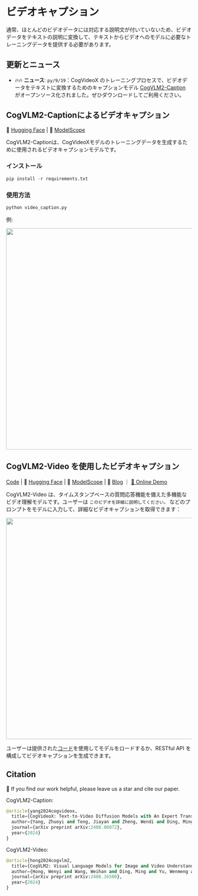 # ビデオキャプション

通常、ほとんどのビデオデータには対応する説明文が付いていないため、ビデオデータをテキストの説明に変換して、テキストからビデオへのモデルに必要なトレーニングデータを提供する必要があります。

## 更新とニュース
- 🔥🔥 **ニュース**: ```py/9/19```：CogVideoX
  のトレーニングプロセスで、ビデオデータをテキストに変換するためのキャプションモデル [CogVLM2-Caption](https://huggingface.co/THUDM/cogvlm2-llama3-caption)
  がオープンソース化されました。ぜひダウンロードしてご利用ください。
## CogVLM2-Captionによるビデオキャプション

🤗 [Hugging Face](https://huggingface.co/THUDM/cogvlm2-llama3-caption) | 🤖 [ModelScope](https://modelscope.cn/models/ZhipuAI/cogvlm2-llama3-caption/) 

CogVLM2-Captionは、CogVideoXモデルのトレーニングデータを生成するために使用されるビデオキャプションモデルです。

### インストール
```py
pip install -r requirements.txt
```

### 使用方法
```py
python video_caption.py
```

例:
<div align="center">
    <img width="600px" height="auto" src="./assests/CogVLM2-Caption-example.png">
</div>



## CogVLM2-Video を使用したビデオキャプション

[Code](https://github.com/THUDM/CogVLM2/tree/main/video_demo) | 🤗 [Hugging Face](https://huggingface.co/THUDM/cogvlm2-video-llama3-chat) | 🤖 [ModelScope](https://modelscope.cn/models/ZhipuAI/cogvlm2-video-llama3-chat) | 📑 [Blog](https://cogvlm2-video.github.io/) ｜ [💬 Online Demo](http://cogvlm2-online.cogviewai.cn:7868/)


CogVLM2-Video は、タイムスタンプベースの質問応答機能を備えた多機能なビデオ理解モデルです。ユーザーは `このビデオを詳細に説明してください。` などのプロンプトをモデルに入力して、詳細なビデオキャプションを取得できます：
<div align="center">
    <a href="https://cogvlm2-video.github.io/"><img width="600px" height="auto" src="./assests/cogvlm2-video-example.png"></a>
</div>

ユーザーは提供された[コード](https://github.com/THUDM/CogVLM2/tree/main/video_demo)を使用してモデルをロードするか、RESTful API を構成してビデオキャプションを生成できます。

## Citation

🌟 If you find our work helpful, please leave us a star and cite our paper.

CogVLM2-Caption:
```py
@article{yang2024cogvideox,
  title={CogVideoX: Text-to-Video Diffusion Models with An Expert Transformer},
  author={Yang, Zhuoyi and Teng, Jiayan and Zheng, Wendi and Ding, Ming and Huang, Shiyu and Xu, Jiazheng and Yang, Yuanming and Hong, Wenyi and Zhang, Xiaohan and Feng, Guanyu and others},
  journal={arXiv preprint arXiv:2408.06072},
  year={2024}
}
```
CogVLM2-Video:
```py
@article{hong2024cogvlm2,
  title={CogVLM2: Visual Language Models for Image and Video Understanding},
  author={Hong, Wenyi and Wang, Weihan and Ding, Ming and Yu, Wenmeng and Lv, Qingsong and Wang, Yan and Cheng, Yean and Huang, Shiyu and Ji, Junhui and Xue, Zhao and others},
  journal={arXiv preprint arXiv:2408.16500},
  year={2024}
}
```
